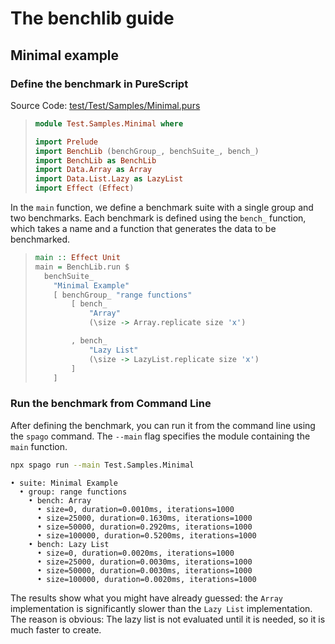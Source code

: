 # The benchlib guide

## Minimal example

### Define the benchmark in PureScript


<!-- start:code
{ 
  "file": "test/Test/Samples/Minimal.purs",
  "section": "Header",
  "link": true
}
-->
Source Code: [test/Test/Samples/Minimal.purs](test/Test/Samples/Minimal.purs)
> ```purescript
> module Test.Samples.Minimal where
> 
> import Prelude
> import BenchLib (benchGroup_, benchSuite_, bench_)
> import BenchLib as BenchLib
> import Data.Array as Array
> import Data.List.Lazy as LazyList
> import Effect (Effect)
> ```
<!-- end -->



In the `main` function, we define a benchmark suite with a single group and two benchmarks. Each benchmark is defined using the `bench_` function, which takes a name and a function that generates the data to be benchmarked.

<!-- start:code
{"file": "test/Test/Samples/Minimal.purs", "section": "Main"}
-->

> ```purescript
> main :: Effect Unit
> main = BenchLib.run $
>   benchSuite_
>     "Minimal Example"
>     [ benchGroup_ "range functions"
>         [ bench_
>             "Array"
>             (\size -> Array.replicate size 'x')
> 
>         , bench_
>             "Lazy List"
>             (\size -> LazyList.replicate size 'x')
>         ]
>     ]
> ```
<!-- end -->


### Run the benchmark from Command Line

After defining the benchmark, you can run it from the command line using the `spago` command. The `--main` flag specifies the module containing the `main` function.

<!-- start:run
{"cmd": "npx spago run --main Test.Samples.Minimal"}
-->
```bash
npx spago run --main Test.Samples.Minimal
```

```text
• suite: Minimal Example
  • group: range functions
    • bench: Array
      • size=0, duration=0.0010ms, iterations=1000
      • size=25000, duration=0.1630ms, iterations=1000
      • size=50000, duration=0.2920ms, iterations=1000
      • size=100000, duration=0.5200ms, iterations=1000
    • bench: Lazy List
      • size=0, duration=0.0020ms, iterations=1000
      • size=25000, duration=0.0030ms, iterations=1000
      • size=50000, duration=0.0030ms, iterations=1000
      • size=100000, duration=0.0020ms, iterations=1000
```
<!-- end -->

The results show what you might have already guessed: the `Array` implementation is significantly slower than the `Lazy List` implementation. The reason is obvious: The lazy list is not evaluated until it is needed, so it is much faster to create. 